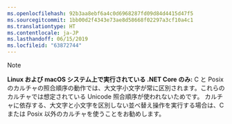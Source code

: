 ```yaml
---
ms.openlocfilehash: 92b3aa8ebf6a4c0d6968287fd09d84d4415d47f5
ms.sourcegitcommit: 1bb00d2f4343e73ae8d58668f02297a3cf10a4c1
ms.translationtype: HT
ms.contentlocale: ja-JP
ms.lasthandoff: 06/15/2019
ms.locfileid: "63872744"
---
```

> [!NOTE]
> **Linux および macOS システム上で実行されている .NET Core のみ:** C と Posix のカルチャの照合順序の動作では、大文字小文字が常に区別されます。これらのカルチャでは想定されている Unicode 照合順序が使われないためです。 カルチャに依存する、大文字と小文字を区別しない並べ替え操作を実行する場合は、C または Posix 以外のカルチャを使うことをお勧めします。  
